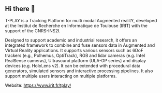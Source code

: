 ## Hi there 👋

T-PLAY is a Tracking Platform for multi modal Augmented realitY, developed at the Institut de Recherche en Informatique de Toulouse (IRIT) with the support of the CNRS-INS2I.

Designed to support academic and industrial research, it offers an integrated framework to combine and fuse sensors data in Augmented and Virtual Reality applications. It supports various sensors such as 6DoF trackers (e.g., Polhemus, OptiTrack), RGB and lidar cameras (e.g. Intel RealSense cameras), Ultrasound platform (ULA-OP series) and display devices (e.g. HoloLens v2). It can be extended with procedural data generators, simulated sensors and interactive processing pipelines. It also support multiple users interacting on multiple platforms.

Website: https://www.irit.fr/tplay/
